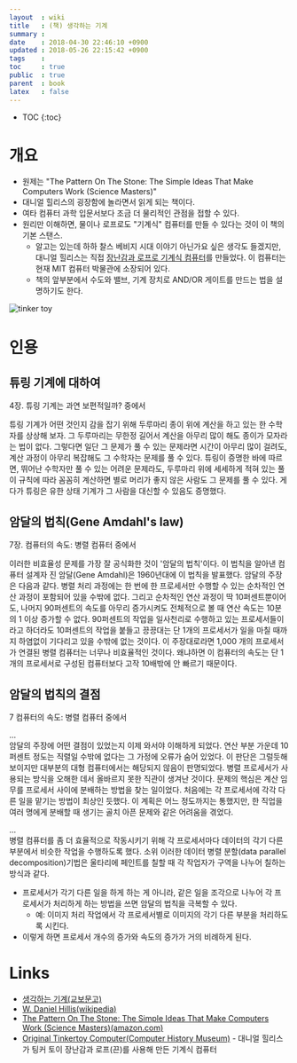 ```yaml
---
layout  : wiki
title   : (책) 생각하는 기계
summary : 
date    : 2018-04-30 22:46:10 +0900
updated : 2018-05-26 22:15:42 +0900
tags    : 
toc     : true
public  : true
parent  : book
latex   : false
---
```

* TOC
{:toc}

# 개요

* 원제는 "The Pattern On The Stone: The Simple Ideas That Make Computers Work (Science Masters)"
* 대니얼 힐리스의 굉장함에 놀라면서 읽게 되는 책이다.
* 여타 컴퓨터 과학 입문서보다 조금 더 물리적인 관점을 접할 수 있다.
* 원리만 이해하면, 물이나 로프로도 "기계식" 컴퓨터를 만들 수 있다는 것이 이 책의 기본 스탠스.
    * 알고는 있는데 하하 찰스 베비지 시대 이야기 아닌가요 싶은 생각도 들겠지만, 대니얼 힐리스는 직접 [장난감과 로프로 기계식 컴퓨터](http://www.computerhistory.org/collections/catalog/X39.81 )를 만들었다. 이 컴퓨터는 현재 MIT 컴퓨터 박물관에 소장되어 있다.
    * 책의 앞부분에서 수도와 밸브, 기계 장치로 AND/OR 게이트를 만드는 법을 설명하기도 한다.

![tinker toy](http://archive.computerhistory.org/resources/access/physical-object/2015/11/X39.81.03.jpg )

# 인용

## 튜링 기계에 대하여

4장. 튜링 기계는 과연 보편적일까? 중에서

>
튜링 기계가 어떤 것인지 감을 잡기 위해 두루마리 종이 위에 계산을 하고 있는 한 수학자를 상상해 보자.
그 두루마리는 무한정 길어서 계산을 아무리 많이 해도 종이가 모자라는 법이 없다.
그렇다면 일단 그 문제가 풀 수 있는 문제라면 시간이 아무리 많이 걸려도,
계산 과정이 아무리 복잡해도 그 수학자는 문제를 풀 수 있다.
튜링이 증명한 바에 따르면, 뛰어난 수학자만 풀 수 있는 어려운 문제라도,
두루마리 위에 세세하게 적혀 있는 풀이 규칙에 따라 꼼꼼히 계산하면
별로 머리가 좋지 않은 사람도 그 문제를 풀 수 있다.
게다가 튜링은 유한 상태 기계가 그 사람을 대신할 수 있음도 증명했다.


## 암달의 법칙(Gene Amdahl's law)

7장. 컴퓨터의 속도: 병렬 컴퓨터 중에서

>
이러한 비효율성 문제를 가장 잘 공식화한 것이 '암달의 법칙'이다.
이 법칙을 알아낸 컴퓨터 설계자 진 암달(Gene Amdahl)은 1960년대에 이 법칙을 발표했다.
암달의 주장은 다음과 같다.
병렬 처리 과정에는 한 번에 한 프로세서만 수행할 수 있는
순차적인 연산 과정이 포함되어 있을 수밖에 없다.
그리고 순차적인 연산 과정이 딱 10퍼센트뿐이어도,
나머지 90퍼센트의 속도를 아무리 증가시켜도
전체적으로 볼 때 연산 속도는 10분의 1 이상 증가할 수 없다.
90퍼센트의 작업을 일사천리로 수행하고 있는 프로세서들이라고 하더라도
10퍼센트의 작업을 붙들고 끙끙대는 단 1개의 프로세서가
일을 마칠 때까지 하염없이 기다리고 있을 수밖에 없는 것이다.
이 주장대로라면 1,000 개의 프로세서가 연결된 병렬 컴퓨터는 너무나 비효율적인 것이다.
왜냐하면 이 컴퓨터의 속도는 단 1개의 프로세서로 구성된 컴퓨터보다 고작 10배밖에 안 빠르기 때문이다.

## 암달의 법칙의 결점

7 컴퓨터의 속도: 병렬 컴퓨터 중에서

>
...  
암달의 주장에 어떤 결점이 있었는지 이제 와서야 이해하게 되었다.
연산 부분 가운데 10 퍼센트 정도는 직렬일 수밖에 없다는 그 가정에 오류가 숨어 있었다.
이 판단은 그럴듯해 보이지만 대부분의 대형 컴퓨터에서는 해당되지 않음이 판명되었다.
병렬 프로세서가 사용되는 방식을 오해한 데서 올바르지 못한 직관이 생겨난 것이다.
문제의 핵심은 계산 임무를 프로세서 사이에 분배하는 방법을 찾는 일이었다.
처음에는 각 프로세서에 각각 다른 일을 맡기는 방법이 최상인 듯했다.
이 계획은 어느 정도까지는 통했지만,
한 직업을 여러 명에게 분배할 때 생기는 골치 아픈 문제와 같은 어려움을 겪었다.

>
...  
병렬 컴퓨터를 좀 더 효율적으로 작동시키기 위해 각 프로세서마다 데이터의 각기 다른 부분에서 비슷한 작업을 수행하도록 했다.
소위 이러한 데이터 병렬 분할(data parallel decomposition)기법은 울타리에 페인트를 칠할 때
각 작업자가 구역을 나누어 칠하는 방식과 같다.

* 프로세서가 각기 다른 일을 하게 하는 게 아니라, 같은 일을 조각으로 나누어 각 프로세서가 처리하게 하는 방법을 쓰면 암달의 법칙을 극복할 수 있다.
    * 예: 이미지 처리 작업에서 각 프로세서별로 이미지의 각기 다른 부분을 처리하도록 시킨다.
* 이렇게 하면 프로세서 개수의 증가와 속도의 증가가 거의 비례하게 된다.




# Links

* [생각하는 기계(교보문고)](http://www.kyobobook.co.kr/product/detailViewKor.laf?ejkGb=KOR&mallGb=KOR&barcode=9788983719546&orderClick=LAG&Kc= )
* [W. Daniel Hillis(wikipedia)](https://en.wikipedia.org/wiki/Danny_Hillis )
* [The Pattern On The Stone: The Simple Ideas That Make Computers Work (Science Masters)(amazon.com)](https://www.amazon.com/Pattern-Stone-Computers-Science-Masters/dp/046502596X )
* [Original Tinkertoy Computer(Computer History Museum)](http://www.computerhistory.org/collections/catalog/X39.81 ) - 대니얼 힐리스가 팅커 토이 장난감과 로프(끈)를 사용해 만든 기계식 컴퓨터
